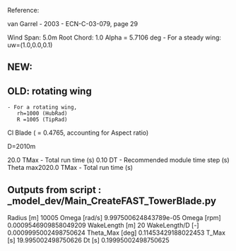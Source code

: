 Reference:

van Garrel - 2003 - ECN-C-03-079, page 29


Wind Span: 5.0m
Root Chord: 1.0
Alpha = 5.7106 deg
    - For a steady wing: uw=(1.0,0.0,0.1)

NEW: 
-------------------------------------












OLD: rotating wing
-------------------------------------
    - For a rotating wing, 
       rh=1000 (HubRad)
       R =1005 (TipRad)
Cl Blade ( = 0.4765, accounting for Aspect ratio)

D=2010m

20.0     TMax   - Total run time (s)
0.10     DT     - Recommended module time step (s)
Theta max2020.0     TMax   - Total run time (s)

Outputs from script : \_model\_dev/Main\_CreateFAST\_TowerBlade.py
------------------------------------------------------------------
Radius [m]        10005
Omega [rad/s]     9.997500624843789e-05
Omega [rpm]       0.0009546909858049209
WakeLength [m]    20
WakeLength/D [-]  0.0009995002498750624
Theta\_Max [deg]   0.11453429188022453
T\_Max [s]         19.995002498750626
Dt    [s]         0.19995002498750625

